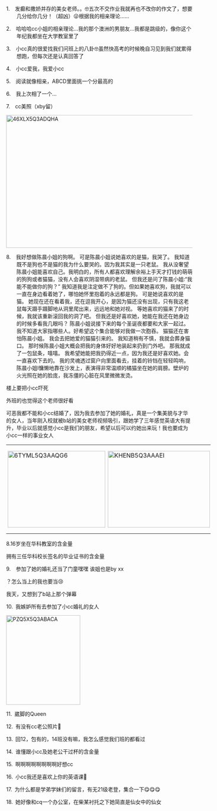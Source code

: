 <p class="MsoNormal" style="margin-left:21.0pt;text-indent:-21.0pt;mso-list:l28 level1 lfo29">
<?if !supportLists?><span lang="EN-US"><span style="mso-list:Ignore">1.<span style='font:7.0pt "Times New Roman"'>     
                    </span></span></span>
<?endif?>发癫和撒娇并存的美女老师。。<span class="Emoji"><span lang="EN-US">🤓</span></span>五次不交作业我就再也不改你的作文了，想要几分给你几分！（超凶）<span class="Emoji"><span lang="EN-US">😜</span></span>根据我的相亲理论<span lang="EN-US">……</span>
</p><p class="MsoNormal" style="margin-left:21.0pt;text-indent:-21.0pt;mso-list:l28 level1 lfo29">
<?if !supportLists?><span lang="EN-US"><span style="mso-list:Ignore">2.<span style='font:7.0pt "Times New Roman"'>     
                    </span></span></span>
<?endif?>哈哈<span class="GramE">哈</span><span lang="EN-US">cc</span>小姐的相亲理论<span lang="EN-US">...</span>我的那个澳洲的男朋友<span lang="EN-US">...</span>我都是跳级的，像你这个年纪我都坐在大学教室里了
        </p><p class="MsoNormal" style="margin-left:21.0pt;text-indent:-21.0pt;mso-list:l28 level1 lfo29">
<?if !supportLists?><span lang="EN-US"><span style="mso-list:Ignore">3.<span style='font:7.0pt "Times New Roman"'>     
                    </span></span></span>
<?endif?>小<span lang="EN-US">cc</span>真的很爱找我们问班上的八卦<span class="Emoji"><span lang="EN-US">🤓</span></span>虽然快高考的时候晚自习见到我们就累得想跑，但每次还是认真回答了
        </p><p class="MsoNormal" style="margin-left:21.0pt;text-indent:-21.0pt;mso-list:l28 level1 lfo29">
<?if !supportLists?><span lang="EN-US"><span style="mso-list:Ignore">4.<span style='font:7.0pt "Times New Roman"'>     
                    </span></span></span>
<?endif?>小<span lang="EN-US">cc</span>爱我，我爱小<span lang="EN-US">cc</span>
</p><p class="MsoNormal" style="margin-left:21.0pt;text-indent:-21.0pt;mso-list:l28 level1 lfo29">
<?if !supportLists?><span lang="EN-US"><span style="mso-list:Ignore">5.<span style='font:7.0pt "Times New Roman"'>     
                    </span></span></span>
<?endif?>阅读就像相亲，<span lang="EN-US">ABCD</span>里面挑一个分最高的
        </p><p class="MsoNormal" style="margin-left:21.0pt;text-indent:-21.0pt;mso-list:l28 level1 lfo29">
<?if !supportLists?><span lang="EN-US"><span style="mso-list:Ignore">6.<span style='font:7.0pt "Times New Roman"'>     
                    </span></span></span>
<?endif?>我上次相了一个<span lang="EN-US">…</span>
</p><p class="MsoNormal" style="margin-left:21.0pt;text-indent:-21.0pt;mso-list:l28 level1 lfo29">
<?if !supportLists?><span lang="EN-US"><span style="mso-list:Ignore">7.<span style='font:7.0pt "Times New Roman"'>     
                    </span></span></span>
<?endif?><span lang="EN-US">cc</span>美照（<span class="SpellE"><span lang="EN-US">xby</span></span>留）
        </p><p class="MsoNormal"><span lang="EN-US" style="mso-no-proof:yes"><!--[if gte vml 1]><v:shape
 id="Picture_x0020_93" o:spid="_x0000_i1654" type="#_x0000_t75" alt="46XLX5Q3ADQHA"
 style='width:415.5pt;height:268.9pt;visibility:visible;mso-wrap-style:square'>
 <v:imagedata src="汤逊湖北路1号回忆录.files/image170.jpg" o:title="46XLX5Q3ADQHA"/>
</v:shape><![endif]-->
<?if !vml?><img alt="46XLX5Q3ADQHA" border="0" height="359" src="汤逊湖北路1号回忆录.files/image171.jpg" v:shapes="Picture_x0020_93" width="554"/>
<?endif?>
</span></p><p class="MsoNormal" style="margin-left:21.0pt;text-indent:-21.0pt;mso-list:l28 level1 lfo29">
<?if !supportLists?><span lang="EN-US"><span style="mso-list:Ignore">8.<span style='font:7.0pt "Times New Roman"'>     
                    </span></span></span>
<?endif?>我好想做陈晨小姐的狗啊。 可是陈晨小姐说她喜欢的是猫，我哭了。 我<span class="GramE">知道既</span>不是狗也不是猫的我为什么要哭的。因为我其实是一只老鼠。
            我从没奢望陈晨小姐能喜欢自己。我明白的，所有人都喜欢理解余裕上手天才打钱的萌<span class="GramE">萌</span>的狗<span class="GramE">狗</span>或者猫<span class="GramE">猫</span>，没有人会喜欢阴湿带病的老鼠。
            但我还是问了陈晨小姐<span lang="EN-US">:“</span>我能不能做你的狗？<span lang="EN-US">”
            </span>我知道我是注定做不了狗的。但如果她喜欢狗，我就可以一直在身边看着她了，哪怕她怀里抱着的永远都是狗。
            可是她说喜欢的是猫。 她现在还在看着我，还在逗我开心，是因为猫还没有出现，只有我这老鼠每天蹑手蹑脚地从洞里爬出来，远远地和她对视。 等她喜欢的猫来了的时候，我就该重新滚回我的洞了吧。
            但我还是好喜欢她，她能在我还在她身边的时候多看我几眼吗？ 陈晨小姐说接下来的每个圣诞夜都要和大家一起过。我不知道大家指哪些人。好希望这个集合能够对我做一次胞吞。
            猫<span class="GramE">猫</span>还在害怕陈晨小姐。 我会去把她爱的猫<span class="GramE">猫</span>引来的。 我知道稍有不慎，我就会葬身猫口。
            那时候陈晨小姐大概会把我的身体好好地装起来扔到门外吧。 那我就成了一包鼠条，嘻嘻。 我希望她能把我扔得近一点，因为我还是好喜欢她。会一直喜欢下去的。
            我的灵魂透过窗户向里面看去，挂着的铃铛在轻轻鸣响，陈晨小姐<span lang="EN-US">I</span>慵懒地靠在沙发上，表演得非常温顺的<span class="GramE">橘</span>猫坐在她的肩膀。壁炉的火光照在她的脸庞，我冻僵的心脏在风里微微发烫。
        </p><p class="MsoNormal">楼上要把小<span lang="EN-US">cc</span>吓死</p><p class="MsoNormal">外班的也觉得这个老师很好看</p><p class="MsoNormal">可恶我都不能和小<span lang="EN-US">cc</span>结婚了，因为我去参加了她的婚礼，真是一个集美貌与才华的女人，当年刚入校就被<span lang="EN-US">b</span>站的美女老师视频吸引，跟她学了三年感觉英语大有提升，毕业以后就感觉小<span lang="EN-US">cc</span>是我们的朋友，希望以后可以约她出来玩！我也要成为小<span lang="EN-US">cc</span>一样的事业女人</p><table border="0" cellpadding="0" cellspacing="0" class="MsoNormalTable" style="width:415.0pt;border-collapse:collapse;mso-padding-alt:0cm 2.7pt 0cm 2.7pt" width="553">
<tr style="mso-yfti-irow:0;mso-yfti-firstrow:yes;mso-yfti-lastrow:yes">
<td style="width:203.15pt;padding:0cm 2.7pt 0cm 2.7pt" valign="top" width="271">
<p class="MsoNormal"><span lang="EN-US" style="mso-no-proof:yes"><!--[if gte vml 1]><v:shape
   id="Picture_x0020_94" o:spid="_x0000_i1653" type="#_x0000_t75" alt="6TYML5Q3AAQG6"
   style='width:198pt;height:154.9pt;visibility:visible;mso-wrap-style:square'>
   <v:imagedata src="汤逊湖北路1号回忆录.files/image172.jpg" o:title="6TYML5Q3AAQG6"/>
  </v:shape><![endif]-->
<?if !vml?><img alt="6TYML5Q3AAQG6" border="0" height="207" src="汤逊湖北路1号回忆录.files/image173.jpg" v:shapes="Picture_x0020_94" width="264"/>
<?endif?>
</span></p>
</td>
<td style="width:211.85pt;padding:0cm 2.7pt 0cm 2.7pt" valign="top" width="282">
<p class="MsoNormal"><span lang="EN-US" style="mso-no-proof:yes"><!--[if gte vml 1]><v:shape
   id="Picture_x0020_95" o:spid="_x0000_i1652" type="#_x0000_t75" alt="KHENB5Q3AAAEI"
   style='width:206.65pt;height:155.25pt;visibility:visible;mso-wrap-style:square'>
   <v:imagedata src="汤逊湖北路1号回忆录.files/image174.jpg" o:title="KHENB5Q3AAAEI"/>
  </v:shape><![endif]-->
<?if !vml?><img alt="KHENB5Q3AAAEI" border="0" height="207" src="汤逊湖北路1号回忆录.files/image175.jpg" v:shapes="Picture_x0020_95" width="276"/>
<?endif?>
</span></p>
</td>
</tr>
</table><p class="MsoNormal"><span lang="EN-US">8.16</span>岁坐在华<span class="GramE">科教室</span>的含金量</p><p class="MsoNormal">拥有三任华科校长签名的毕业证书的含金量</p><p class="MsoNormal" style="margin-left:21.0pt;text-indent:-21.0pt;mso-list:l28 level1 lfo29">
<?if !supportLists?><span lang="EN-US"><span style="mso-list:Ignore">9.<span style='font:7.0pt "Times New Roman"'>     
                    </span></span></span>
<?endif?>参加了她的婚礼还当了门童嘿嘿 <span class="GramE">诶</span>姐也是<span lang="EN-US">by xx</span>
</p><p class="MsoNormal">？怎么当上的我也要当<span class="Emoji"><span lang="EN-US">😢</span></span></p><p class="MsoNormal">我天，又想到了<span lang="EN-US">b</span>站上那个弹幕</p><p class="MsoNormal" style="margin-left:21.0pt;text-indent:-21.0pt;mso-list:l28 level1 lfo29">
<?if !supportLists?><span lang="EN-US"><span style="mso-list:Ignore">10.<span style='font:7.0pt "Times New Roman"'>  
                    </span></span></span>
<?endif?>我嫉妒所有去参加了小<span lang="EN-US">cc</span>婚礼的女人
        </p><p class="MsoNormal"><span lang="EN-US" style="mso-no-proof:yes"><!--[if gte vml 1]><v:shape
 id="Picture_x0020_96" o:spid="_x0000_i1651" type="#_x0000_t75" alt="PZQ5X5Q3ABACA"
 style='width:150pt;height:181.5pt;visibility:visible;mso-wrap-style:square'>
 <v:imagedata src="汤逊湖北路1号回忆录.files/image176.gif" o:title="PZQ5X5Q3ABACA"/>
</v:shape><![endif]-->
<?if !vml?><img alt="PZQ5X5Q3ABACA" border="0" height="242" src="汤逊湖北路1号回忆录.files/image176.gif" v:shapes="Picture_x0020_96" width="200"/>
<?endif?>
</span></p><p class="MsoNormal" style="margin-left:21.0pt;text-indent:-21.0pt;mso-list:l28 level1 lfo29">
<?if !supportLists?><span lang="EN-US"><span style="mso-list:Ignore">11.<span style='font:7.0pt "Times New Roman"'>  
                    </span></span></span>
<?endif?>崴脚的<span lang="EN-US">Queen</span>
</p><p class="MsoNormal" style="margin-left:21.0pt;text-indent:-21.0pt;mso-list:l28 level1 lfo29">
<?if !supportLists?><span lang="EN-US"><span style="mso-list:Ignore">12.<span style='font:7.0pt "Times New Roman"'>  
                    </span></span></span>
<?endif?>有没有<span lang="EN-US">cc</span>老公照片<span class="Emoji"><span lang="EN-US">👀</span></span>
</p><p class="MsoNormal" style="margin-left:21.0pt;text-indent:-21.0pt;mso-list:l28 level1 lfo29">
<?if !supportLists?><span lang="EN-US"><span style="mso-list:Ignore">13.<span style='font:7.0pt "Times New Roman"'>  
                    </span></span></span>
<?endif?>回<span lang="EN-US">12</span>，包有的，<span lang="EN-US">14</span>班没有嘛，我怎么感觉我们班的都看过
        </p><p class="MsoNormal" style="margin-left:21.0pt;text-indent:-21.0pt;mso-list:l28 level1 lfo29">
<?if !supportLists?><span lang="EN-US"><span style="mso-list:Ignore">14.<span style='font:7.0pt "Times New Roman"'>  
                    </span></span></span>
<?endif?><span class="GramE">谁懂跟小</span><span lang="EN-US">cc</span>及她老公干过杯的含金量
        </p><p class="MsoNormal" style="margin-left:21.0pt;text-indent:-21.0pt;mso-list:l28 level1 lfo29">
<?if !supportLists?><span lang="EN-US"><span style="mso-list:Ignore">15.<span style='font:7.0pt "Times New Roman"'>  
                    </span></span></span>
<?endif?>啊啊啊啊啊啊啊啊好想<span lang="EN-US">cc</span>
</p><p class="MsoNormal" style="margin-left:21.0pt;text-indent:-21.0pt;mso-list:l28 level1 lfo29">
<?if !supportLists?><span lang="EN-US"><span style="mso-list:Ignore">16.<span style='font:7.0pt "Times New Roman"'>  
                    </span></span></span>
<?endif?>小<span lang="EN-US">cc</span>我还是喜欢上你的英语课<span lang="EN-US">🥹</span>
</p><p class="MsoNormal" style="margin-left:21.0pt;text-indent:-21.0pt;mso-list:l28 level1 lfo29">
<?if !supportLists?><span lang="EN-US"><span style="mso-list:Ignore">17.<span style='font:7.0pt "Times New Roman"'>  
                    </span></span></span>
<?endif?>为什么都是学弟学妹们的留言，有无<span lang="EN-US">21</span>级老登，集合一下<span class="Emoji"><span lang="EN-US">😋😋😋</span></span>
</p><p class="MsoNormal" style="margin-left:21.0pt;text-indent:-21.0pt;mso-list:l28 level1 lfo29">
<?if !supportLists?><span lang="EN-US"><span style="mso-list:Ignore">18.<span style='font:7.0pt "Times New Roman"'>  
                    </span></span></span>
<?endif?>她好像和<span class="SpellE"><span lang="EN-US">cq</span></span>一个办公室，在<span class="GramE">柴某衬托</span>之下她简直是仙女中的仙女
        </p>